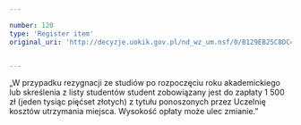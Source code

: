 ```yaml
---

number: 120
type: 'Register item'
original_uri: 'http://decyzje.uokik.gov.pl/nd_wz_um.nsf/0/B129EB25C8DC4E3AC12572DD00329424?OpenDocument'


---
```


„W przypadku rezygnacji ze studiów  po rozpoczęciu roku akademickiego lub skreślenia z listy studentów student zobowiązany jest do zapłaty 1&nbsp;500 zł (jeden tysiąc pięćset złotych) z tytułu ponoszonych przez Uczelnię kosztów utrzymania miejsca. Wysokość opłaty może ulec zmianie.”
